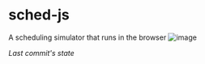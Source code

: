 # sched-js
A scheduling simulator that runs in the browser
![image](https://user-images.githubusercontent.com/9111357/54301113-9a84ad80-45be-11e9-945d-50111861b1fe.png)

_Last commit's state_
